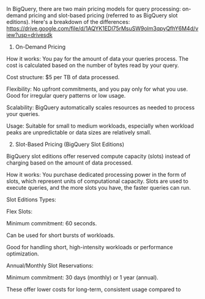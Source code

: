 In BigQuery, there are two main pricing models for query processing: on-demand pricing and slot-based pricing (referred to as BigQuery slot editions). Here's a breakdown of the differences:
https://drive.google.com/file/d/1AQYK1EDl75rMsuSW9olm3qpyQfhY6M4d/view?usp=drivesdk

1. On-Demand Pricing

How it works: You pay for the amount of data your queries process. The cost is calculated based on the number of bytes read by your query.

Cost structure: $5 per TB of data processed.

Flexibility: No upfront commitments, and you pay only for what you use. Good for irregular query patterns or low usage.

Scalability: BigQuery automatically scales resources as needed to process your queries.

Usage: Suitable for small to medium workloads, especially when workload peaks are unpredictable or data sizes are relatively small.


2. Slot-Based Pricing (BigQuery Slot Editions)

BigQuery slot editions offer reserved compute capacity (slots) instead of charging based on the amount of data processed.

How it works: You purchase dedicated processing power in the form of slots, which represent units of computational capacity. Slots are used to execute queries, and the more slots you have, the faster queries can run.


Slot Editions Types:

Flex Slots:

Minimum commitment: 60 seconds.

Can be used for short bursts of workloads.

Good for handling short, high-intensity workloads or performance optimization.


Annual/Monthly Slot Reservations:

Minimum commitment: 30 days (monthly) or 1 year (annual).

These offer lower costs for long-term, consistent usage compared to



